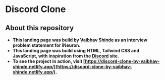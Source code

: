 # Discord Clone

## About this repository

-   **This landing page was build by [Vaibhav Shinde](https://www.linkedin.com/in/vaibhavwxyz/) as an interview problem statement for iNeuron.**
-   **This landing page was build using HTML, Tailwind CSS and JavaScript, with inspiration from the [Discord](https://discord.com/) site.**
-   **To see the project in action, visit [https://discord-clone-by-vaibhav-shinde.netlify.app/](https://discord-clone-by-vaibhav-shinde.netlify.app/).**
